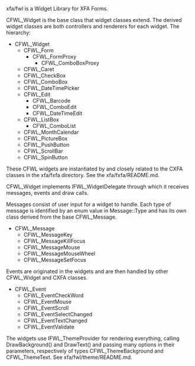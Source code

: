 xfa/fwl is a Widget Library for XFA Forms.

CFWL_Widget is the base class that widget classes extend. The derived widget
classes are both controllers and renderers for each widget. The hierarchy:

* CFWL_Widget
    * CFWL_Form
        * CFWL_FormProxy
            * CFWL_ComboBoxProxy
    * CFWL_Caret
    * CFWL_CheckBox
    * CFWL_ComboBox
    * CFWL_DateTimePicker
    * CFWL_Edit
        * CFWL_Barcode
        * CFWL_ComboEdit
        * CFWL_DateTimeEdit
    * CFWL_ListBox
        * CFWL_ComboList
    * CFWL_MonthCalendar
    * CFWL_PictureBox
    * CFWL_PushButton
    * CFWL_ScrollBar
    * CFWL_SpinButton

These CFWL widgets are instantiated by and closely related to the CXFA classes
in the xfa/fxfa directory. See the xfa/fxfa/README.md.

CFWL_Widget implements IFWL_WidgetDelegate through which it receives messages,
events and draw calls.

Messages consist of user input for a widget to handle. Each type of message is
identified by an enum value in Message::Type and has its own class derived from
the base CFWL_Message.

* CFWL_Message
    * CFWL_MessageKey
    * CFWL_MessageKillFocus
    * CFWL_MessageMouse
    * CFWL_MessageMouseWheel
    * CFWL_MessageSetFocus

Events are originated in the widgets and are then handled by other CFWL_Widget
and CXFA classes.

* CFWL_Event
    * CFWL_EventCheckWord
    * CFWL_EventMouse
    * CFWL_EventScroll
    * CFWL_EventSelectChanged
    * CFWL_EventTextChanged
    * CFWL_EventValidate

The widgets use IFWL_ThemeProvider for rendering everything, calling
DrawBackground() and DrawText() and passing many options in their parameters,
respectively of types CFWL_ThemeBackground and CFWL_ThemeText. See
xfa/fwl/theme/README.md.

